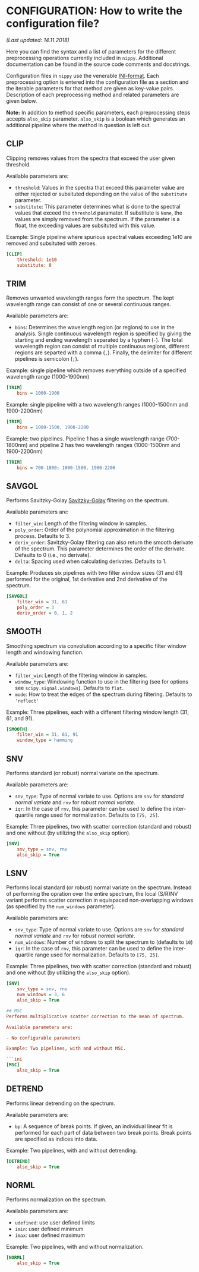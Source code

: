 # CONFIGURATION: How to write the configuration file?

_(Last updated: 14.11.2018)_

Here you can find the syntax and a list of parameters for the different preprocessing operations currently included in `nippy`. Additional documentation can be found in the source code comments and docstrings.

Configuration files in `nippy` use the venerable [INI-format](https://en.wikipedia.org/wiki/INI_file). Each preprocessing option is entered into the configuration file as a section and the iterable parameters for that method are given as key-value pairs. Description of each preprocessing method and related parameters are given below.

**Note:** In addition to method specific parameters, each preprocessing steps accepts `also_skip` parameter. `also_skip` is a boolean which generates an additional pipeline where the method in question is left out.

## CLIP
Clipping removes values from the spectra that exceed the user given threshold. 

Available parameters are:

- `threshold`: Values in the spectra that exceed this parameter value are either rejected or subsituted depending on the value of the `substitute` parameter.
- `substitute`: This parameter determines what is done to the spectral values that exceed the `threshold` paramater. If substitute is `None`, the values are simply removed from the spectrum. If the parameter is a float, the exceeding values are subsituted with this value.

Example: Single pipeline where spurious spectral values exceeding 1e10 are removed and subsituted with zeroes.
```ini
[CLIP]
    threshold: 1e10
    substitute: 0
```

## TRIM
Removes unwanted wavelength ranges form the spectrum. The kept wavelength range can consist of one or several continuous ranges.

Available parameters are:

- `bins`: Determines the wavelength region (or regions) to use in the analysis. Single continuous wavelength region is specified by giving the starting and ending wavelength separated by a hyphen (`-`). The total wavelength region can consist of multiple continuous regions, different regions are separted with a comma (`,`). Finally, the delimiter for different pipelines is semicolon (`;`).

Example: single pipeline which removes everything outside of a specified wavelength range (1000-1900nm)
```ini
[TRIM]
    bins = 1000-1900
```
Example: single pipeline with a two wavelength ranges (1000-1500nm and 1900-2200nm)
```ini
[TRIM]
    bins = 1000-1500, 1900-2200
```
Example: two pipelines. Pipeline 1 has a single wavelength range (700-1800nm) and pipeline 2  has two wavelength ranges (1000-1500nm and 1900-2200nm)
```ini
[TRIM]
    bins = 700-1800; 1000-1500, 1900-2200
```

## SAVGOL
Performs Savitzky-Golay [Savitzky-Golay](https://en.wikipedia.org/wiki/Savitzky%E2%80%93Golay_filter) filtering on the spectrum.

Available parameters are:

- `filter_win`: Length of the filtering window in samples.
- `poly_order`: Order of the polynomial approximation in the filtering process. Defaults to 3.
- `deriv_order`: Savitzky-Golay filtering can also return the smooth derivate of the spectrum. This parameter determines the order of the derivate. Defaults to 0 (i.e., no derivate).
- `delta`: Spacing used when calculating derivates. Defaults to 1.

Example: Produces six pipelines with two filter window sizes (31 and 61) performed for the original, 1st derivative and 2nd derivative of the spectrum.

```ini
[SAVGOL]
    filter_win = 31, 61
    poly_order = 3
    deriv_order = 0, 1, 2
```

## SMOOTH
Smoothing spectrum via convolution according to a specific filter window length and windowing function.

Available parameters are:

- `filter_win`: Length of the filtering window in samples.
- `window_type`: Windowing function to use in the filtering (see for options see `scipy.signal.windows`). Defaults to `flat`.
- `mode`: How to treat the edges of the spectrum during filtering. Defaults to `'reflect'`

Example: Three pipelines, each with a different filtering window length (31, 61, and 91).

```ini
[SMOOTH]
    filter_win = 31, 61, 91
    window_type = hamming
```

## SNV
Performs standard (or robust) normal variate on the spectrum.

Available parameters are:

- `snv_type`: Type of normal variate to use. Options are `snv` for _standard normal variate_ and `rnv` for _robust normal variate_.
- `iqr`: In the case of `rnv`, this parameter can be used to define the inter-quartile range used for normalization. Defaults to `[75, 25]`.

Example: Three pipelines, two with scatter correction (standard and robust) and one without (by utilizing the `also_skip` option).

```ini
[SNV]
    snv_type = snv, rnv
    also_skip = True
```

## LSNV
Performs local standard (or robust) normal variate on the spectrum. Instead of performing the opration over the entire spectrum, the local (S/R)NV variant performs scatter correction in equispaced non-overlapping windows (as specified by the `num_windows` parameter).

Available parameters are:

- `snv_type`: Type of normal variate to use. Options are `snv` for _standard normal variate_ and `rnv` for _robust normal variate_.
- `num_windows`: Number of windows to split the spectrum to (defaults to `10`)
- `iqr`: In the case of `rnv`, this parameter can be used to define the inter-quartile range used for normalization. Defaults to `[75, 25]`.

Example: Three pipelines, two with scatter correction (standard and robust) and one without (by utilizing the `also_skip` option).

```ini
[SNV]
    snv_type = snv, rnv
    num_windows = 3, 6
    also_skip = True

## MSC
Performs multiplicative scatter correction to the mean of spectrum.

Available parameters are:

- No configurable parameters

Example: Two pipelines, with and without MSC.

```ini
[MSC]
    also_skip = True
```

## DETREND
Performs linear detrending on the spectrum.

Available parameters are:

- `bp`: A sequence of break points. If given, an individual linear fit is performed for each part of data between two break points. Break points are specified as indices into data.

Example: Two pipelines, with and without detrending.

```ini
[DETREND]
    also_skip = True
```

## NORML
Performs normalization on the spectrum.

Available parameters are:
- `udefined`: use user defined limits
- `imin`: user defined minimum
- `imax`: user defined maximum

Example: Two pipelines, with and without normalization.

```ini
[NORML]
    also_skip = True
```

